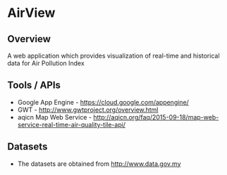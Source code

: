 # AirView
## Overview
A web application which provides visualization of real-time and historical data for Air Pollution Index

## Tools / APIs
- Google App Engine - <https://cloud.google.com/appengine/>
- GWT - <http://www.gwtproject.org/overview.html>
- aqicn Map Web Service - <http://aqicn.org/faq/2015-09-18/map-web-service-real-time-air-quality-tile-api/>

## Datasets
- The datasets are obtained from <http://www.data.gov.my>
